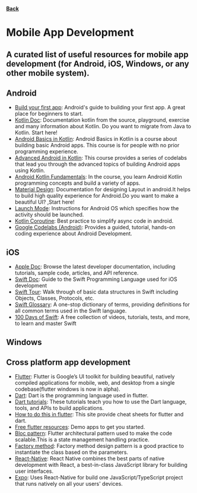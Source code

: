 **[Back](/README.md/)**

# Mobile App Development

## A curated list of useful resources for mobile app development (for Android, iOS, Windows, or any other mobile system).

## Android
- [Build your first app](https://developer.android.com/training/basics/firstapp/): Android's guide to building your first app. A great place for beginners to start.
- [Kotlin Doc](https://kotlinlang.org/docs/reference/): Documentation kotlin from the source, playground, exercise and many information about Kotlin. Do you want to migrate from Java to Kotlin. Start here!
- [Android Basics in Kotlin](https://developer.android.com/courses/basic-android-kotlin-training/overview): Android Basics in Kotlin is a course about building basic Android apps. This course is for people with no prior programming experience.
- [Advanced Android in Kotlin](https://developer.android.com/courses/kotlin-android-advanced/overview): This course provides a series of codelabs that lead you through the advanced topics of building Android apps using Kotlin.
- [Android Kotlin Fundamentals](https://developer.android.com/courses/kotlin-android-fundamentals/overview): In the course, you learn Android Kotlin programming concepts and build a variety of apps.
- [Material Design](https://material.io/design): Documentation for designing Layout in android.It helps to build high quality experience for Android.Do you want to make a beautiful UI? ,Start here!
- [Launch Mode](https://android.jlelse.eu/android-activity-launch-mode-e0df1aa72242): Instructions for Android OS which specifies how the activity should be launched.
- [Kotlin Coroutine](https://medium.com/androiddevelopers/coroutines-on-android-part-i-getting-the-background-3e0e54d20bb): Best practice to simplify async code in android.
- [Google Codelabs (Android)](https://codelabs.developers.google.com/?cat=android): Provides a guided, tutorial, hands-on coding experience about Android Development.

## iOS
- [Apple Doc](https://developer.apple.com/documentation/): Browse the latest developer documentation, including tutorials, sample code, articles, and API reference.
- [Swift Doc](https://swift.org/documentation/#the-swift-programming-language): Guide to the Swift Programming Language used for iOS development 
- [Swift Tour](https://docs.swift.org/swift-book/GuidedTour/GuidedTour.html): Walk through of basic data structures in Swift including Objects, Classes, Protocols, etc. 
- [Swift Glossary](https://www.hackingwithswift.com/glossary): A one-stop dictionary of terms, providing definitions for all common terms used in the Swift language.
- [100 Days of Swift](https://www.hackingwithswift.com/100): A free collection of videos, tutorials, tests, and more, to learn and master Swift

## Windows

## Cross platform app development
- [Flutter](https://flutter.dev/): Flutter is Google’s UI toolkit for building beautiful, natively compiled applications for mobile, web, and desktop from a single codebase(flutter windows is now in alpha).
- [Dart](https://dart.dev/): Dart is the programming language used in flutter.
- [Dart tutorials](https://dart.dev/tutorials): These tutorials teach you how to use the Dart language, tools, and APIs to build applications.
- [How to do this in flutter](https://howtodothisinflutter.com/): This site provide cheat sheets for flutter and dart.
- [Free flutter resources](https://github.com/londonappbrewery/Flutter-Course-Resources): Demo apps to get you started.    
- [Bloc pattern](https://www.raywenderlich.com/4074597-getting-started-with-the-bloc-pattern): Flutter architectural pattern used to make the code scalable.This is a state management handling practice.  
- [Factory method](https://medium.com/flutter-community/flutter-design-patterns-10-factory-method-c53ad11d863f): Factory method design pattern is a good practice to instantiate the class based on the parameters.  
- [React-Native](https://reactnative.dev/): React Native combines the best parts of native development with React, a best-in-class JavaScript library for building user interfaces.
- [Expo](https://expo.dev/): Uses React-Native for build one JavaScript/TypeScript project that runs natively on all your users' devices.                            
